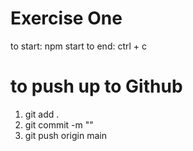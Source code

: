 # Exercise One

to start: npm start
to end: ctrl + c

# to push up to Github
1. git add .
2. git commit -m ""
3. git push origin main